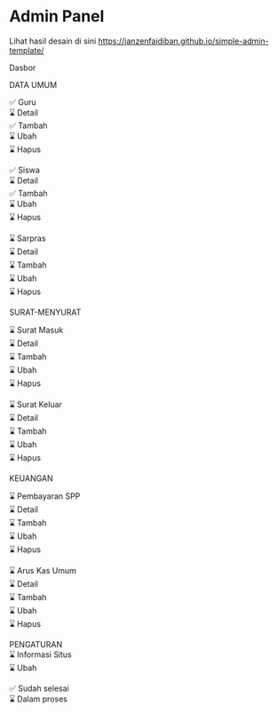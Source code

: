 # Admin Panel

Lihat hasil desain di sini https://janzenfaidiban.github.io/simple-admin-template/

Dasbor <br>

DATA UMUM <br>

✅ Guru <br>
⌛ Detail <br>
✅ Tambah <br>
⌛ Ubah <br>
⌛ Hapus <br>

✅ Siswa <br>
⌛ Detail <br>
✅ Tambah <br>
⌛ Ubah <br>
⌛ Hapus <br>

⌛ Sarpras <br>
⌛ Detail <br>
⌛ Tambah <br>
⌛ Ubah <br>
⌛ Hapus <br>

SURAT-MENYURAT <br>

⌛ Surat Masuk <br>
⌛ Detail <br>
⌛ Tambah <br>
⌛ Ubah <br>
⌛ Hapus <br>

⌛ Surat Keluar <br>
⌛ Detail <br>
⌛ Tambah <br>
⌛ Ubah <br>
⌛ Hapus <br>

KEUANGAN <br>

⌛ Pembayaran SPP <br>
⌛ Detail <br>
⌛ Tambah <br>
⌛ Ubah <br>
⌛ Hapus <br>

⌛ Arus Kas Umum <br>
⌛ Detail <br>
⌛ Tambah <br>
⌛ Ubah <br>
⌛ Hapus <br>

PENGATURAN <br>
⌛ Informasi Situs <br>
⌛ Ubah <br>


✅ Sudah selesai <br>
⌛ Dalam proses <br>